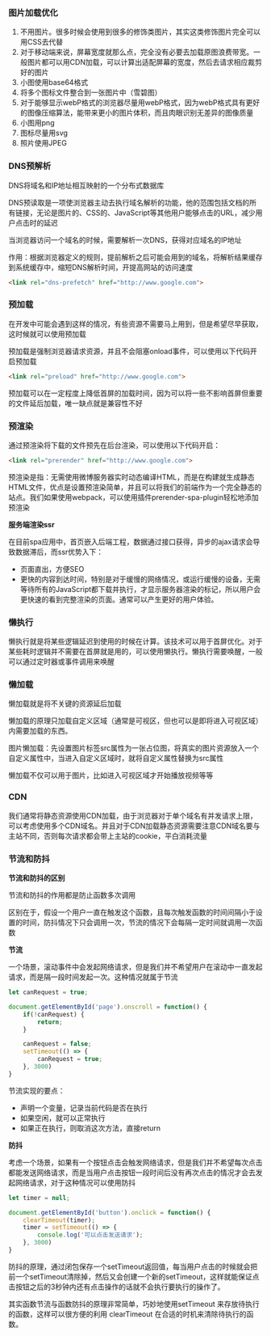 ### 图片加载优化

1. 不用图片。很多时候会使用到很多的修饰类图片，其实这类修饰图片完全可以用CSS去代替
2. 对于移动端来说，屏幕宽度就那么点，完全没有必要去加载原图浪费带宽。一般图片都可以用CDN加载，可以计算出适配屏幕的宽度，然后去请求相应裁剪好的图片
3. 小图使用base64格式
4. 将多个图标文件整合到一张图片中（雪碧图）
5. 对于能够显示webP格式的浏览器尽量用webP格式，因为webP格式具有更好的图像压缩算法，能带来更小的图片体积，而且肉眼识别无差异的图像质量
6. 小图用png
7. 图标尽量用svg
8. 照片使用JPEG

### DNS预解析

DNS将域名和IP地址相互映射的一个分布式数据库

DNS预读取是一项使浏览器主动去执行域名解析的功能，他的范围包括文档的所有链接，无论是图片的、CSS的、JavaScript等其他用户能够点击的URL，减少用户点击时的延迟

当浏览器访问一个域名的时候，需要解析一次DNS，获得对应域名的IP地址

作用：根据浏览器定义的规则，提前解析之后可能会用到的域名，将解析结果缓存到系统缓存中，缩短DNS解析时间，开提高网站的访问速度

```html
<link rel="dns-prefetch" href="http://www.google.com">
```

### 预加载

在开发中可能会遇到这样的情况，有些资源不需要马上用到，但是希望尽早获取，这时候就可以使用预加载

预加载是强制浏览器请求资源，并且不会阻塞onload事件，可以使用以下代码开启预加载

```html
<link rel="preload" href="http://www.google.com">
```

预加载可以在一定程度上降低首屏的加载时间，因为可以将一些不影响首屏但重要的文件延后加载，唯一缺点就是兼容性不好

### 预渲染

通过预渲染将下载的文件预先在后台渲染，可以使用以下代码开启：

```html
<link rel="prerender" href="http://www.google.com">
```

预渲染是指：无需使用微博服务器实时动态编译HTML，而是在构建就生成静态HTML文件，优点是设置预渲染简单，并且可以将我们的前端作为一个完全静态的站点。我们如果使用webpack，可以使用插件prerender-spa-plugin轻松地添加预渲染

**服务端渲染ssr**

在目前spa应用中，首页嵌入后端工程，数据通过接口获得，异步的ajax请求会导致数据滞后，而ssr优势入下：

- 页面直出，方便SEO
- 更快的内容到达时间，特别是对于缓慢的网络情况，或运行缓慢的设备，无需等待所有的JavaScript都下载并执行，才显示服务器渲染的标记，所以用户会更快速的看到完整渲染的页面。通常可以产生更好的用户体验。

### 懒执行

懒执行就是将某些逻辑延迟到使用的时候在计算。该技术可以用于首屏优化。对于某些耗时逻辑并不需要在首屏就是用的，可以使用懒执行。懒执行需要唤醒，一般可以通过定时器或事件调用来唤醒

### 懒加载

懒加载就是将不关键的资源延后加载

懒加载的原理只加载自定义区域（通常是可视区，但也可以是即将进入可视区域）内需要加载的东西。

图片懒加载：先设置图片标签src属性为一张占位图，将真实的图片资源放入一个自定义属性中，当进入自定义区域时，就将自定义属性替换为src属性

懒加载不仅可以用于图片，比如进入可视区域才开始播放视频等等

### CDN

我们通常将静态资源使用CDN加载，由于浏览器对于单个域名有并发请求上限，可以考虑使用多个CDN域名。并且对于CDN加载静态资源需要注意CDN域名要与主站不同，否则每次请求都会带上主站的cookie，平白消耗流量

### 节流和防抖

**节流和防抖的区别**

节流和防抖的作用都是防止函数多次调用

区别在于，假设一个用户一直在触发这个函数，且每次触发函数的时间间隔小于设置的时间，防抖情况下只会调用一次，节流的情况下会每隔一定时间就调用一次函数

**节流**

一个场景，滚动事件中会发起网络请求，但是我们并不希望用户在滚动中一直发起请求，而是隔一段时间发起一次。这种情况就属于节流

```js
let canRequest = true;

document.getElementById('page').onscroll = function() {
    if(!canRequest) {
        return;
    }

    canRequest = false;
    setTimeout(() => {
        canRequest = true;
    }, 3000)
}
```

节流实现的要点：

- 声明一个变量，记录当前代码是否在执行
- 如果空闲，就可以正常执行
- 如果正在执行，则取消这次方法，直接return

**防抖**

考虑一个场景，如果有一个按钮点击会触发网络请求，但是我们并不希望每次点击都能发送网络请求，而是当用户点击按钮一段时间后没有再次点击的情况才会去发起网络请求，对于这种情况可以使用防抖

```js
let timer = null;

document.getElementById('button').onclick = function() {
    clearTimeout(timer);
    timer = setTimeout(() => {
        console.log('可以点击发送请求');
    }, 3000)
}
```

防抖的原理，通过闭包保存一个setTimeout返回值，每当用户点击的时候就会把前一个setTimeout清除掉，然后又会创建一个新的setTimeout，这样就能保证点击按钮之后的3秒钟内还有点击操作的话就不会执行要执行的操作了。

其实函数节流与函数防抖的原理非常简单，巧妙地使用setTimeout 来存放待执行的函数，这样可以很方便的利用 clearTimeout 在合适的时机来清除待执行的函数。